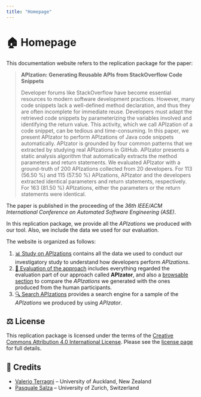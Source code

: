 ```yaml
---
title: "Homepage"
---
```


# 🏠 Homepage

This documentation website refers to the replication package for the paper:

> **APIzation: Generating Reusable APIs from StackOverflow Code Snippets**
>
> Developer forums like StackOverflow have become essential resources to modern software development practices. However, many code snippets lack a well-defined method declaration, and thus they are often incomplete for immediate reuse. Developers must adapt the retrieved code snippets by parameterizing the variables involved and identifying the return value. This activity, which we call APIzation of a code snippet, can be tedious and time-consuming. In this paper, we present APIzator to perform APIzations of Java code snippets automatically. APIzator is grounded by four common patterns that we extracted by studying real APIzations in GitHub. APIzator presents a static analysis algorithm that automatically extracts the method parameters and return statements. We evaluated APIzator with a ground-truth of 200 APIzations collected from 20 developers. For 113 (56.50 %) and 115 (57.50 %) APIzations, APIzator and the developers extracted identical parameters and return statements, respectively. For 163 (81.50 %) APIzations, either the parameters or the return statements were identical.

The paper is published in the proceeding of the *36th IEEE/ACM International Conference on Automated Software Engineering (ASE)*.

In this replication package, we provide all the *APIzations* we produced with our tool.
Also, we include the data we used for our evaluation.

The website is organized as follows:

1. [📊 Study on APIzations](study) contains all the data we used to conduct our investigatory study to understand how developers perform *APIzations*.
2. [📝 Evaluation of the approach](evaluation) includes everything regarded the evaluation part of our approach called **APIzator**, and also a [browsable section](evaluation/comparison) to compare the *APIzations* we generated with the ones produced from the human participants.
3. [🔍 Search APIzations](search) provides a search engine for a sample of the *APIzations* we produced by using *APIzator*.

## ⚖ License

This replication package is licensed under the terms of the [Creative Commons Attribution 4.0 International License](http://creativecommons.org/licenses/by/4.0/).
Please see the [license page](license) for full details.

## 🙏 Credits

* [Valerio Terragni](mailto:valerio.terragni@usi.ch) – University of Auckland, New Zealand
* [Pasquale Salza](mailto:salza@ifi.uzh.ch) – University of Zurich, Switzerland

